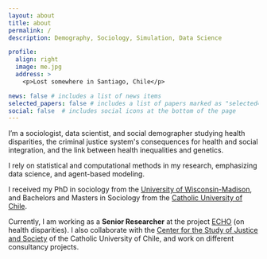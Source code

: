 ```yaml
---
layout: about
title: about
permalink: /
description: Demography, Sociology, Simulation, Data Science

profile:
  align: right
  image: me.jpg
  address: >
    <p>Lost somewhere in Santiago, Chile</p>

news: false # includes a list of news items
selected_papers: false # includes a list of papers marked as "selected={true}"
social: false  # includes social icons at the bottom of the page
---
```


I’m a sociologist, data scientist, and social demographer studying health disparities, the criminal justice system's consequences for health and social integration, and the link between health inequalities and genetics. 

I rely on statistical and computational methods in my research, emphasizing data science, and agent-based modeling.

I received my PhD in sociology from the [University of Wisconsin-Madison](http://www.ssc.wisc.edu/soc/), and Bachelors and Masters in Sociology from the [Catholic University of Chile](http://sociologia.uc.cl/).

Currently, I am working as a **Senior Researcher** at the project [ECHO](https://echo-erc.csic.es/) (on health disparities). I also collaborate with the [Center for the Study of Justice and Society](http://justiciaysociedad.uc.cl/) of the Catholic University of Chile, and work on different consultancy projects. 
